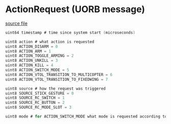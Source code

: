 # ActionRequest (UORB message)



[source file](https://github.com/PX4/PX4-Autopilot/blob/main/msg/ActionRequest.msg)

```c
uint64 timestamp # time since system start (microseconds)

uint8 action # what action is requested
uint8 ACTION_DISARM = 0
uint8 ACTION_ARM = 1
uint8 ACTION_TOGGLE_ARMING = 2
uint8 ACTION_UNKILL = 3
uint8 ACTION_KILL = 4
uint8 ACTION_SWITCH_MODE = 5
uint8 ACTION_VTOL_TRANSITION_TO_MULTICOPTER = 6
uint8 ACTION_VTOL_TRANSITION_TO_FIXEDWING = 7

uint8 source # how the request was triggered
uint8 SOURCE_STICK_GESTURE = 0
uint8 SOURCE_RC_SWITCH = 1
uint8 SOURCE_RC_BUTTON = 2
uint8 SOURCE_RC_MODE_SLOT = 3

uint8 mode # for ACTION_SWITCH_MODE what mode is requested according to vehicle_status_s::NAVIGATION_STATE_*

```
